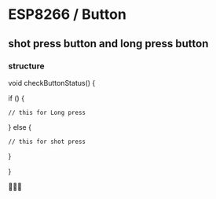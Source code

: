 # ESP8266 / Button 

## shot press button and long press button

### structure

<div class="text-blue mb-2">
void checkButtonStatus() {

  if () {

    // this for Long press

  } else {

    // this for shot press

  }

}
</div>

&#x1F534;&#x1F534;&#x1F534;
